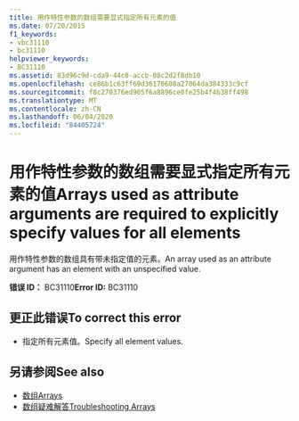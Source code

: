 ```yaml
---
title: 用作特性参数的数组需要显式指定所有元素的值
ms.date: 07/20/2015
f1_keywords:
- vbc31110
- bc31110
helpviewer_keywords:
- BC31110
ms.assetid: 83d96c9d-cda9-44c0-accb-08c2d2f8db10
ms.openlocfilehash: ce86b1c63ff69d36170608a27064da384333c9cf
ms.sourcegitcommit: f8c270376ed905f6a8896ce0fe25b4f4b38ff498
ms.translationtype: MT
ms.contentlocale: zh-CN
ms.lasthandoff: 06/04/2020
ms.locfileid: "84405724"
---
```

# <a name="arrays-used-as-attribute-arguments-are-required-to-explicitly-specify-values-for-all-elements"></a><span data-ttu-id="afddf-102">用作特性参数的数组需要显式指定所有元素的值</span><span class="sxs-lookup"><span data-stu-id="afddf-102">Arrays used as attribute arguments are required to explicitly specify values for all elements</span></span>
<span data-ttu-id="afddf-103">用作特性参数的数组具有带未指定值的元素。</span><span class="sxs-lookup"><span data-stu-id="afddf-103">An array used as an attribute argument has an element with an unspecified value.</span></span>  
  
 <span data-ttu-id="afddf-104">**错误 ID：** BC31110</span><span class="sxs-lookup"><span data-stu-id="afddf-104">**Error ID:** BC31110</span></span>  
  
## <a name="to-correct-this-error"></a><span data-ttu-id="afddf-105">更正此错误</span><span class="sxs-lookup"><span data-stu-id="afddf-105">To correct this error</span></span>  
  
- <span data-ttu-id="afddf-106">指定所有元素值。</span><span class="sxs-lookup"><span data-stu-id="afddf-106">Specify all element values.</span></span>  
  
## <a name="see-also"></a><span data-ttu-id="afddf-107">另请参阅</span><span class="sxs-lookup"><span data-stu-id="afddf-107">See also</span></span>

- [<span data-ttu-id="afddf-108">数组</span><span class="sxs-lookup"><span data-stu-id="afddf-108">Arrays</span></span>](../programming-guide/language-features/arrays/index.md)
- [<span data-ttu-id="afddf-109">数组疑难解答</span><span class="sxs-lookup"><span data-stu-id="afddf-109">Troubleshooting Arrays</span></span>](../programming-guide/language-features/arrays/troubleshooting-arrays.md)
